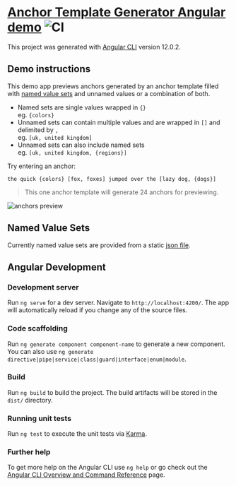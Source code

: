 # [Anchor Template Generator Angular demo](https://deadlyfingers.github.io/ng-anchor-templates/) ![CI](https://github.com/deadlyfingers/ng-anchor-templates/workflows/CI/badge.svg)

This project was generated with [Angular CLI](https://github.com/angular/angular-cli) version 12.0.2.

## Demo instructions

This demo app previews anchors generated by an anchor template filled with [named value sets](https://github.com/deadlyfingers/ng-anchor-templates/blob/main/src/app/anchors/test/named-value-sets.json) and unnamed values or a combination of both.

- Named sets are single values wrapped in `{}`  
    eg. `{colors}`
- Unnamed sets can contain multiple values and are wrapped in `[]` and delimited by `,`  
    eg. `[uk, united kingdom]`
- Unnamed sets can also include named sets  
    eg. `[uk, united kingdom, {regions}]`

Try entering an anchor:
```
the quick {colors} [fox, foxes] jumped over the [lazy dog, {dogs}]
```

> This one anchor template will generate 24 anchors for previewing.

![anchors preview](https://repository-images.githubusercontent.com/452270926/c924031b-7f43-4c01-ad45-25e9d0163da0)

## Named Value Sets

Currently named value sets are provided from a static [json file](https://github.com/deadlyfingers/ng-anchor-templates/blob/main/src/app/anchors/test/named-value-sets.json).
## Angular Development
### Development server

Run `ng serve` for a dev server. Navigate to `http://localhost:4200/`. The app will automatically reload if you change any of the source files.

### Code scaffolding

Run `ng generate component component-name` to generate a new component. You can also use `ng generate directive|pipe|service|class|guard|interface|enum|module`.

### Build

Run `ng build` to build the project. The build artifacts will be stored in the `dist/` directory.

### Running unit tests

Run `ng test` to execute the unit tests via [Karma](https://karma-runner.github.io).

### Further help

To get more help on the Angular CLI use `ng help` or go check out the [Angular CLI Overview and Command Reference](https://angular.io/cli) page.
